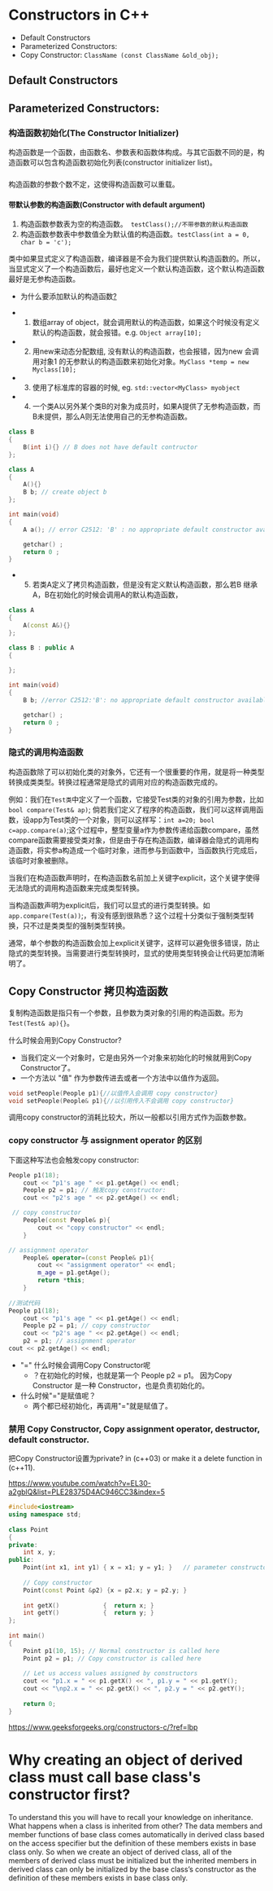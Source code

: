 # Constructors in C++
* Default Constructors
* Parameterized Constructors: 
* Copy Constructor: `ClassName (const ClassName &old_obj);` 

## Default Constructors

## Parameterized Constructors: 

### 构造函数初始化(The Constructor Initializer)
构造函数是一个函数，由函数名、参数表和函数体构成。与其它函数不同的是，构造函数可以包含构造函数初始化列表(constructor initializer list)。

###

构造函数的参数个数不定，这使得构造函数可以重载。

#### 带默认参数的构造函数(Constructor with default argument)

1. 构造函数参数表为空的构造函数。` testClass();//不带参数的默认构造函数`
2. 构造函数参数表中参数值全为默认值的构造函数。`testClass(int a = 0, char b = 'c');`

类中如果显式定义了构造函数，编译器是不会为我们提供默认构造函数的。所以，当显式定义了一个构造函数后，最好也定义一个默认构造函数，这个默认构造函数最好是无参构造函数。

* 为什么要添加默认的构造函数[?](https://blog.csdn.net/apacat/article/details/51646713#:~:text=C%2B%2B%20%E9%BB%98%E8%AE%A4%E6%9E%84%E9%80%A0%E5%87%BD%E6%95%B0%E6%98%AF,%E7%9A%84%E5%86%99%E6%B3%95%E5%B0%B1%E6%98%AF%E7%94%A8%E6%88%B7%E5%9C%A8)

- 1. 数组array of object，就会调用默认的构造函数，如果这个时候没有定义默认的构造函数，就会报错。e.g. `Object array[10];`
- 2. 用new来动态分配数组, 没有默认的构造函数，也会报错，因为new 会调用对象1 的无参默认的构造函数来初始化对象。`MyClass *temp = new Myclass[10];`
- 3. 使用了标准库的容器的时候, eg. `std::vector<MyClass> myobject`
- 4. 一个类A以另外某个类B的对象为成员时，如果A提供了无参构造函数，而B未提供，那么A则无法使用自己的无参构造函数。

```cpp
class B
{
    B(int i){} // B does not have default contructor
};

class A
{
    A(){}
    B b; // create object b 
};

int main(void) 
{ 
    A a(); // error C2512: 'B' : no appropriate default constructor available

    getchar() ; 
    return 0 ; 
} 
```

- 5. 若类A定义了拷贝构造函数，但是没有定义默认构造函数，那么若B 继承 A，B在初始化的时候会调用A的默认构造函数，

```cpp
class A
{
    A(const A&){}
};

class B : public A
{
    
};

int main(void) 
{ 
    B b; //error C2512:'B': no appropriate default constructor available

    getchar() ; 
    return 0 ; 
} 
```
### 隐式的调用构造函数

构造函数除了可以初始化类的对象外，它还有一个很重要的作用，就是将一种类型转换成类类型。转换过程通常是隐式的调用对应的构造函数完成的。

例如：我们在`Test类`中定义了一个函数，它接受Test类的对象的引用为参数，比如 `bool compare(Test& ap)`;
倘若我们定义了程序的构造函数，我们可以这样调用函数，设app为Test类的一个对象，则可以这样写：`int a=20; bool c=app.compare(a)`;这个过程中，整型变量a作为参数传递给函数compare，虽然compare函数需要接受类对象，但是由于存在构造函数，编译器会隐式的调用构造函数，将实参a构造成一个临时对象，进而参与到函数中，当函数执行完成后，该临时对象被删除。

当我们在构造函数声明时，在构造函数名前加上关键字explicit，这个关键字使得无法隐式的调用构造函数来完成类型转换。

当构造函数声明为explicit后，我们可以显式的进行类型转换。如`app.compare(Test(a))`;，有没有感到很熟悉？这个过程十分类似于强制类型转换，只不过是类类型的强制类型转换。

通常，单个参数的构造函数会加上explicit关键字，这样可以避免很多错误，防止隐式的类型转换。当需要进行类型转换时，显式的使用类型转换会让代码更加清晰明了。

## Copy Constructor 拷贝构造函数
复制构造函数是指只有一个参数，且参数为类对象的引用的构造函数。形为` Test(Test& ap){}`。

什么时候会用到Copy Constructor? 
* 当我们定义一个对象时，它是由另外一个对象来初始化的时候就用到Copy Constructor了。
* 一个方法以 "值" 作为参数传进去或者一个方法中以值作为返回。
```cpp
void setPeople(People p1){//以值传入会调用 copy constructor}
void setPeople(People& p1){//以引用传入不会调用 copy constructor}
```
调用copy constructor的消耗比较大，所以一般都以引用方式作为函数参数。

### copy constructor 与 assignment operator 的区别
下面这种写法也会触发copy constructor:
```cpp
People p1(18);
	cout << "p1's age " << p1.getAge() << endl;
	People p2 = p1; // 触发copy constructor:
	cout << "p2's age " << p2.getAge() << endl;
```

```cpp
 // copy constructor
    People(const People& p){
        cout << "copy constructor" << endl;
    }

// assignment operator
	People& operator=(const People& p1){
        cout << "assignment operator" << endl;
        m_age = p1.getAge();
        return *this;
    }
    
//测试代码
People p1(18);
    cout << "p1's age " << p1.getAge() << endl;
    People p2 = p1; // copy constructor
    cout << "p2's age " << p2.getAge() << endl;
    p2 = p1; // assignment operator
cout << p2.getAge() << endl; 
```
* "=" 什么时候会调用Copy Constructor呢
    * ？在初始化的时候，也就是第一个 People p2 = p1。
    因为Copy Constructor 是一种 Constructor，也是负责初始化的。
* 什么时候"="是赋值呢？
    * 两个都已经初始化，再调用"="就是赋值了。


### 禁用 Copy Constructor, Copy assignment operator, destructor, default constructor.
把Copy Constructor设置为private? in (c++03)
or make it a delete function in (c++11).

https://www.youtube.com/watch?v=EL30-a2gblQ&list=PLE28375D4AC946CC3&index=5

```cpp
#include<iostream> 
using namespace std; 
  
class Point 
{ 
private: 
    int x, y; 
public: 
    Point(int x1, int y1) { x = x1; y = y1; }   // parameter constructor 
  
    // Copy constructor 
    Point(const Point &p2) {x = p2.x; y = p2.y; } 
  
    int getX()            {  return x; } 
    int getY()            {  return y; } 
}; 
  
int main() 
{ 
    Point p1(10, 15); // Normal constructor is called here 
    Point p2 = p1; // Copy constructor is called here 
  
    // Let us access values assigned by constructors 
    cout << "p1.x = " << p1.getX() << ", p1.y = " << p1.getY(); 
    cout << "\np2.x = " << p2.getX() << ", p2.y = " << p2.getY(); 
  
    return 0; 
}
```

https://www.geeksforgeeks.org/constructors-c/?ref=lbp

# Why creating an object of derived class must call base class's constructor first?
To understand this you will have to recall your knowledge on inheritance. What happens when a class is inherited from other? 
The data members and member functions of base class comes automatically in derived class based on the access specifier but the definition of these members exists in base class only. So when we create an object of derived class, all of the members of derived class must be initialized but the inherited members in derived class can only be initialized by the base class’s constructor as the definition of these members exists in base class only. 



